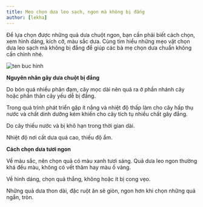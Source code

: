 ```yaml
---
title: Mẹo chọn dưa leo sạch, ngon mà không bị đắng
author: [lekha]
---
```

Để lựa chọn được những quả dưa chuột ngon, bạn cần phải biết cách chọn, xem hình dáng, kích cỡ, màu sắc dưa. Cùng tìm hiểu những mẹo vặt chọn dưa leo sạch mà không bị đắng để giúp các bà mẹ chọn dưa chuẩn không cần chỉnh nhé.

![ten buc hinh](http://imgs.vietnamnet.vn/Images/2017/09/06/19/20170906192138-dua-leo-1.jpg "ten buc hinh")

**Nguyên nhân gây dưa chuột bị đắng**

Do bón quá nhiều phân đạm, cây mọc dài nên quả ra ở phần nhánh cây hoặc phần thân cây yếu dễ bị đắng.

Trong quá trình phát triển gặp ít nắng và nhiệt độ thấp làm cho cây hấp thụ nước và chất dinh dưỡng kém khiến cho cây tích tụ nhiều chất gây đắng.

Do cây thiếu nước và bị khô hạn trong thời gian dài.

Nhiệt độ nơi cất dưa quá cao, thiếu độ ẩm.

**Cách chọn dưa tươi ngon**

Về màu sắc, nên chọn quả có màu xanh tươi sáng. Quả dưa leo ngon thường khá đều màu, không có vết thâm hay màu ố vàng.

Về hình dáng, chọn quả thẳng, không hoặc ít bị cong vẹo.

Những quả dưa thon dài, đặc ruột ăn sẽ giòn, ngon hơn khi chọn những quả ngắn, tròn.